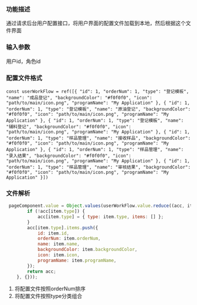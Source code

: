 
### 功能描述

通过请求后台用户配置接口，将用户界面的配置文件加载到本地，然后根据这个文件界面

### 输入参数

用户id，角色id


### 配置文件格式
`const userWorkFlow = ref([{
    "id": 1,
    "orderNum": 1,
    "type": "登记模板",
    "name": "成品登记",
    "backgroundColor": "#f0f0f0",
    "icon": "path/to/main/icon.png",
    "programName": "My Application"
}, {
    "id": 1,
    "orderNum": 1,
    "type": "登记模板",
    "name": "原油登记",
    "backgroundColor": "#f0f0f0",
    "icon": "path/to/main/icon.png",
    "programName": "My Application"
}, {
    "id": 1,
    "orderNum": 1,
    "type": "登记模板",
    "name": "辅料登记",
    "backgroundColor": "#f0f0f0",
    "icon": "path/to/main/icon.png",
    "programName": "My Application"
}, {
    "id": 1,
    "orderNum": 1,
    "type": "样品管理",
    "name": "接收样品",
    "backgroundColor": "#f0f0f0",
    "icon": "path/to/main/icon.png",
    "programName": "My Application"
}, {
    "id": 1,
    "orderNum": 1,
    "type": "样品管理",
    "name": "录入结果",
    "backgroundColor": "#f0f0f0",
    "icon": "path/to/main/icon.png",
    "programName": "My Application"
}, {
    "id": 1,
    "orderNum": 1,
    "type": "样品管理",
    "name": "审核结果",
    "backgroundColor": "#f0f0f0",
    "icon": "path/to/main/icon.png",
    "programName": "My Application"
}])`

### 文件解析
```js
 pageComponent.value = Object.values(userWorkFlow.value.reduce((acc, item) => {
        if (!acc[item.type]) {
            acc[item.type] = { type: item.type, items: [] };
        }
        acc[item.type].items.push({
            id: item.id,
            orderNum: item.orderNum,
            name: item.name,
            backgroundColor: item.backgroundColor,
            icon: item.icon,
            programName: item.programName,
        });
        return acc;
    }, {}));
```

1. 将配置文件按照orderNum排序
2. 将配置文件按照type分类组合
